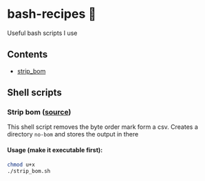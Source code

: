# bash-recipes :bento:
Useful bash scripts I use

## Contents
* [strip_bom](#strip-bom-source)

## Shell scripts

### Strip bom ([source](strip_bom.sh))
This shell script removes the byte order mark form a csv. Creates a directory `no-bom` and stores the output in there

#### Usage (make it executable first):
```zsh
chmod u+x
./strip_bom.sh
```
